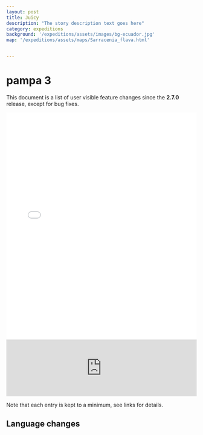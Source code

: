 ```yaml
---
layout: post
title: Juicy
description: "The story description text goes here"
category: expeditions
background: '/expeditions/assets/images/bg-ecuador.jpg'
map: '/expeditions/assets/maps/Sarracenia_flava.html'


---
```


# pampa 3

This document is a list of user visible feature changes
since the **2.7.0** release, except for bug fixes.

<iframe src="/expeditions/assets/maps/Sarracenia_flava.html" height="600px" width="100%" style="border:none;"></iframe>

<iframe src="https://marco-barandun.github.io/sarracenia/index.html" width="100%" style="border:none;"></iframe>



Note that each entry is kept to a minimum, see links for details.

## Language changes
